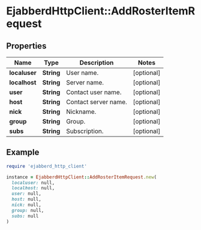 # EjabberdHttpClient::AddRosterItemRequest

## Properties

| Name | Type | Description | Notes |
| ---- | ---- | ----------- | ----- |
| **localuser** | **String** | User name. | [optional] |
| **localhost** | **String** | Server name. | [optional] |
| **user** | **String** | Contact user name. | [optional] |
| **host** | **String** | Contact server name. | [optional] |
| **nick** | **String** | Nickname. | [optional] |
| **group** | **String** | Group. | [optional] |
| **subs** | **String** | Subscription. | [optional] |

## Example

```ruby
require 'ejabberd_http_client'

instance = EjabberdHttpClient::AddRosterItemRequest.new(
  localuser: null,
  localhost: null,
  user: null,
  host: null,
  nick: null,
  group: null,
  subs: null
)
```

